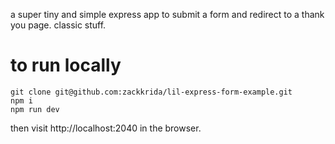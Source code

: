 a super tiny and simple express app to submit a form and redirect to a thank you page. classic stuff.

# to run locally

```shell
git clone git@github.com:zackkrida/lil-express-form-example.git
npm i
npm run dev
```

then visit http://localhost:2040 in the browser.

